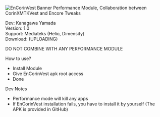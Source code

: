 ![EnCorinVest Banner](https://github.com/user-attachments/assets/dffefeac-e211-4c9f-8236-fa8bb5df0a4f)
Performance Module, Collaboration between CorinXMTKVest and Encore Tweaks

Dev: Kanagawa Yamada <br />
Version: 1.0 <br />
Support: Mediateks (Helio, Dimensity) <br />
Download: (UPLOADING) <br />

DO NOT COMBINE WITH ANY PERFORMANCE MODULE

How to use? 
- Install Module
- Give EnCorinVest apk root access 
- Done

Dev Notes
- Performance mode will kill any apps
- If EnCorinVest installation fails, you have to install it by yourself (The APK is provided in GitHub)
